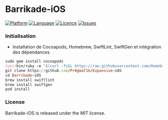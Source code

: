 Barrikade-iOS
===========

[![Platform](http://img.shields.io/badge/platform-iOS-blue.svg?style=flat)](https://developer.apple.com/iphone/index.action)
[![Language](http://img.shields.io/badge/language-Swift-brightgreen.svg?style=flat)](https://developer.apple.com/swift)
[![Licence](https://img.shields.io/cocoapods/l/AFNetworking.svg)]()
[![Issues](https://img.shields.io/github/issues/Pr0gmaT1k/Barrikade-iOS.svg?style=flat)](https://github.com/dekatotoro/SlideMenuControllerSwift/issues?state=open)


### Initialisation

* Installation de Cocoapods, Homebrew, SwiftLint, SwiftGen et intégration des dépendances
```ruby
sudo gem install cocoapods
/usr/bin/ruby -e "$(curl -fsSL https://raw.githubusercontent.com/Homebrew/install/master/install)"
git clone https://github.com/Pr0gmaT1k/Expansive-iOS
cd Barrikade-iOS
brew install swiftlint
brew install swiftgen
pod install
```

### License

Barrikade-iOS is released under the MIT license.
